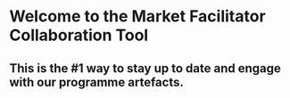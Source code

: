 # Welcome to the Market Facilitator Collaboration Tool
## This is the #1 way to stay up to date and engage with our programme artefacts.

